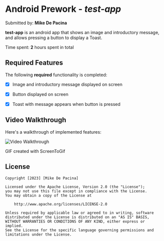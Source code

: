 # Android Prework - *test-app*

Submitted by: **Mike De Pacina**

**test-app** is an android app that shows an image and introductory message, and allows pressing a button to display a Toast. 

Time spent: **2** hours spent in total

## Required Features

The following **required** functionality is completed:

* [X] Image and introductory message displayed on screen
* [X] Button displayed on screen
* [X] Toast with message appears when button is pressed 



## Video Walkthrough

Here's a walkthrough of implemented features:

<img src='https://user-images.githubusercontent.com/67354407/216687412-328fdf34-078e-4e2b-9d06-546456dcb1ea.gif' title='Video Walkthrough' width='' alt='Video Walkthrough' />


<!-- Replace this with whatever GIF tool you used! -->
GIF created with ScreenToGif


## License

    Copyright [2023] [Mike De Pacina]

    Licensed under the Apache License, Version 2.0 (the "License");
    you may not use this file except in compliance with the License.
    You may obtain a copy of the License at

        http://www.apache.org/licenses/LICENSE-2.0

    Unless required by applicable law or agreed to in writing, software
    distributed under the License is distributed on an "AS IS" BASIS,
    WITHOUT WARRANTIES OR CONDITIONS OF ANY KIND, either express or implied.
    See the License for the specific language governing permissions and
    limitations under the License.
